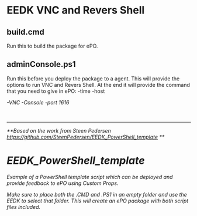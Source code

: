 # EEDK VNC and Revers Shell 
## build.cmd 
Run this to build the package for ePO.

## adminConsole.ps1
Run this before you deploy the package to a agent. This will provide the options to run VNC and Revers Shell. 
At the end it will provide the command that you need to give in ePO:
-time <minutes> -host <address> -VNC -Console -port 1616
<!-- blank line -->
<br>
<!-- blank line -->

----

**Based on the work from Steen Pedersen https://github.com/SteenPedersen/EEDK_PowerShell_template **

# EEDK_PowerShell_template
Example of a PowerShell template script which can be deployed and provide feedback to ePO using Custom Props.

Make sure to place both the .CMD and .PS1 in an empty folder and use the EEDK to select that folder.
This will create an ePO package with both script files included.
